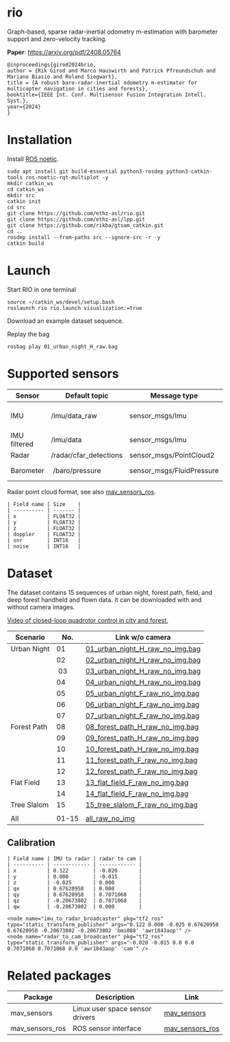 # rio
Graph-based, sparse radar-inertial odometry m-estimation with barometer support and zero-velocity tracking.

**Paper**: https://arxiv.org/pdf/2408.05764
```
@inproceedings{girod2024brio,
author = {Rik Girod and Marco Hauswirth and Patrick Pfreundschuh and Mariano Biasio and Roland Siegwart},
title = {A robust baro-radar-inertial odometry m-estimator for multicopter navigation in cities and forests},
booktitle={IEEE Int. Conf. Multisensor Fusion Integration Intell. Syst.},
year={2024}
}
```

# Installation
Install [ROS noetic](https://wiki.ros.org/noetic/Installation/Ubuntu).
```
sudo apt install git build-essential python3-rosdep python3-catkin-tools ros-noetic-rqt-multiplot -y
mkdir catkin_ws
cd catkin_ws
mkdir src
catkin init
cd src
git clone https://github.com/ethz-asl/rio.git
git clone https://github.com/ethz-asl/lpp.git
git clone https://github.com/rikba/gtsam_catkin.git
cd ..
rosdep install --from-paths src --ignore-src -r -y
catkin build
```

# Launch
Start RIO in one terminal
```
source ~/catkin_ws/devel/setup.bash
roslaunch rio rio.launch visualization:=true
```

Download an example dataset sequence.

Replay the bag
```
rosbag play 01_urban_night_H_raw.bag
```

# Supported sensors
| Sensor       | Default topic          | Message type              | Required | Note                              |
| ------------ | ---------------------- | ------------------------- | -------- | --------------------------------- |
| IMU          | /imu/data_raw          | sensor_msgs/Imu           | Yes      | Calibrate gyro turn-on-bias!      |
| IMU filtered | /imu/data              | sensor_msgs/Imu           | Yes      | for initialization                |
| Radar        | /radar/cfar_detections | sensor_msgs/PointCloud2   | Yes      |                                   |
| Barometer    | /baro/pressure         | sensor_msgs/FluidPressure | No       | Activate in [cfg](./cfg/rio.yaml) |

Radar point cloud format, see also [mav_sensors_ros](https://github.com/ethz-asl/mav_sensors_ros/blob/main/src/radar.cpp#L146-L236).
```
| Field name | Size    |
| ---------- | ------- |
| x          | FLOAT32 |
| y          | FLOAT32 |
| z          | FLOAT32 |
| doppler    | FLOAT32 |
| snr        | INT16   |
| noise      | INT16   |
```

# Dataset
The dataset contains 15 sequences of urban night, forest path, field, and deep forest handheld and flown data. It can be downloaded with and without camera images.

[Video of closed-loop quadrotor control in city and forest.](https://github.com/ethz-asl/rio/assets/11293852/7bc95fa8-6fa1-4172-ad63-5ae1d3a38d58)

| Scenario    | No. | Link w/o camera |
| ----------- | --- | --------------- |
| Urban Night | 01  | [01_urban_night_H_raw_no_img.bag](https://polybox.ethz.ch/index.php/s/vLKcyU3IiMLTkhC) |
|             | 02  | [02_urban_night_H_raw_no_img.bag](https://polybox.ethz.ch/index.php/s/IMwHADT5l5hDWOI) |
|             | 03  | [03_urban_night_H_raw_no_img.bag](https://polybox.ethz.ch/index.php/s/DyENoILj16apjN0) |
|             | 04  | [04_urban_night_H_raw_no_img.bag](https://polybox.ethz.ch/index.php/s/eITgmfBLDoKgQ2L) |
|             | 05  | [05_urban_night_F_raw_no_img.bag](https://polybox.ethz.ch/index.php/s/2be0eBwmtLnXMl0) |
|             | 06  | [06_urban_night_F_raw_no_img.bag](https://polybox.ethz.ch/index.php/s/8CTUFTWRx3K6mFc) |
|             | 07  | [07_urban_night_F_raw_no_img.bag](https://polybox.ethz.ch/index.php/s/D3b33EkixuIXwZF) |
| Forest Path | 08  | [08_forest_path_H_raw_no_img.bag](https://polybox.ethz.ch/index.php/s/7bsvQwNZkEZFJwX) |
|             | 09  | [09_forest_path_H_raw_no_img.bag](https://polybox.ethz.ch/index.php/s/xOic22uNx0o21j0) |
|             | 10  | [10_forest_path_H_raw_no_img.bag](https://polybox.ethz.ch/index.php/s/7ScOlW3CKj53bb3) |
|             | 11  | [11_forest_path_F_raw_no_img.bag](https://polybox.ethz.ch/index.php/s/1AX53xzFE65FY0m) |
|             | 12  | [12_forest_path_F_raw_no_img.bag](https://polybox.ethz.ch/index.php/s/yR9MNzeQ7L4yhI1) |
| Flat Field  | 13  | [13_flat_field_F_raw_no_img.bag](https://polybox.ethz.ch/index.php/s/A9Ewa02WOjrWJt7) |
|             | 14  | [14_flat_field_F_raw_no_img.bag](https://polybox.ethz.ch/index.php/s/WKgCy6s7MBzmFvp) |
| Tree Slalom | 15  | [15_tree_slalom_F_raw_no_img.bag](https://polybox.ethz.ch/index.php/s/qtMQNY2dN0h1Fft) | 
|  |  |   | 
| All         | 01-15 | [all_raw_no_img](https://polybox.ethz.ch/index.php/s/S4ZIpTKZQEHpK52)  |  

## Calibration
```
| Field name | IMU to radar | radar to cam |
| ---------- | ------------ | ------------ |
| x          | 0.122        | -0.020       |
| y          | 0.000        | -0.015       |
| z          | -0.025       | 0.000        |
| qx         | 0.67620958   | 0.000        |
| qy         | 0.67620958   | 0.7071068    |
| qz         | -0.20673802  | 0.7071068    |
| qw         | -0.20673802  | 0.000        |
```

```
<node name="imu_to_radar_broadcaster" pkg="tf2_ros" type="static_transform_publisher" args="0.122 0.000 -0.025 0.67620958 0.67620958 -0.20673802 -0.20673802 'bmi088' 'awr1843aop'" />
<node name="radar_to_cam_broadcaster" pkg="tf2_ros" type="static_transform_publisher" args="-0.020 -0.015 0.0 0.0 0.7071068 0.7071068 0.0 'awr1843aop' 'cam'" />
```

# Related packages

| Package         | Description                     | Link                                                           |
| --------------- | ------------------------------- | -------------------------------------------------------------- |
| mav_sensors     | Linux user space sensor drivers | [mav_sensors](https://github.com/ethz-asl/mav_sensors)         |
| mav_sensors_ros | ROS sensor interface            | [mav_sensors_ros](https://github.com/ethz-asl/mav_sensors_ros) |

